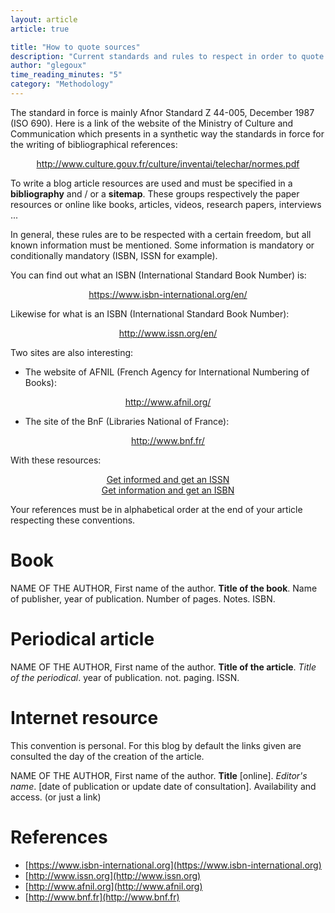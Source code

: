 ```yaml
---
layout: article
article: true

title: "How to quote sources"
description: "Current standards and rules to respect in order to quote sources."
author: "glegoux"
time_reading_minutes: "5"
category: "Methodology"
---
```


The standard in force is mainly Afnor Standard Z 44-005, December 1987 (ISO 690). Here is a link of the website of the Ministry of Culture and Communication which presents in a synthetic way the standards in force for the writing of bibliographical references:

<p align = "center">
  <a href="http://www.culture.gouv.fr/culture/inventai/telechar/normes.pdf">http://www.culture.gouv.fr/culture/inventai/telechar/normes.pdf</a>
</p>

To write a blog article resources are used and must be specified in a **bibliography** and / or a **sitemap**. These groups respectively the paper resources or online like books, articles, videos, research papers, interviews ...

In general, these rules are to be respected with a certain freedom, but all known information must be mentioned. Some information is mandatory or conditionally mandatory (ISBN, ISSN for example).

You can find out what an ISBN (International Standard Book Number) is:

<p align = "center">
  <a href="https://www.isbn-international.org/fr/"> https://www.isbn-international.org/en/ </a>
</p>

Likewise for what is an ISBN (International Standard Book Number):

<p align = "center">
  <a href="http://www.issn.org/fr/"> http://www.issn.org/en/ </a>
</p>

Two sites are also interesting:

* The website of AFNIL (French Agency for International Numbering of Books): 

<p align = "center">
    <a href="http://www.afnil.org/"> http://www.afnil.org/ </a>
</p>

* The site of the BnF (Libraries National of France): 

<p align = "center">
    <a href="http://www.bnf.fr/"> http://www.bnf.fr/ </a>
</p>

With these resources:

<p align = "center">
  <a href="http://www.bnf.fr/fr/professionnels/s_informer_obtenir_issn.html"> Get informed and get an ISSN </a> <br>
	<a href="http://www.bnf.fr/fr/professionnels/s_informer_obtenir_isbn.html"> Get information and get an ISBN </a>
</p>

Your references must be in alphabetical order at the end of your article respecting these conventions.

# Book

NAME OF THE AUTHOR, First name of the author. **Title of the book**. Name of publisher, year of publication. Number of pages. Notes. ISBN.
 
# Periodical article

NAME OF THE AUTHOR, First name of the author. **Title of the article**. *Title of the periodical*. year of publication. not. paging. ISSN.

# Internet resource
 
 This convention is personal. For this blog by default the links given are consulted the day of the creation of the article.
 
NAME OF THE AUTHOR, First name of the author. **Title** [online]. *Editor's name*. [date of publication or update date of consultation]. Availability and access. (or just a link)

# References

- [https://www.isbn-international.org](https://www.isbn-international.org) 
- [http://www.issn.org](http://www.issn.org)
- [http://www.afnil.org](http://www.afnil.org)
- [http://www.bnf.fr](http://www.bnf.fr)
